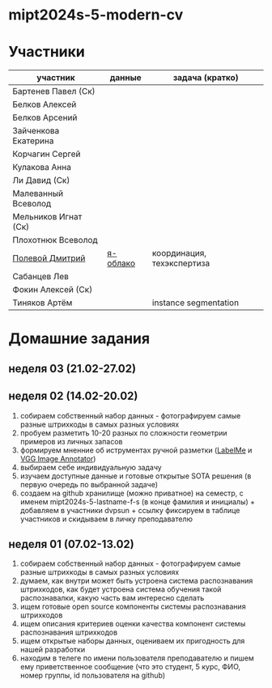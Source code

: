 # mipt2024s-5-modern-cv

# Участники

| участник              | данные | задача (кратко)                           |
| --------------------- | -------| ----------------------------------------- |
|Бартенев Павел (Ск)    |        |                                           |
|Белков Алексей| |
|Белков Арсений| |
|Зайченкова Екатерина   |        |                                           |
|Корчагин Сергей        |        |                                           |
|Кулакова Анна| |
|Ли Давид (Ск)          |        |                                           |
|Малеванный Всеволод| |
|Мельников Игнат (Ск)   | | 
|Плохотнюк Всеволод     | |
|[Полевой Дмитрий](https://github.com/dvpsun/mipt2024s-5-modern-cv.git)|[я-облако](https://disk.yandex.ru/d/eOlAMqBw1xbWeg)        | координация, техэкспертиза                |
|Сабанцев Лев            | |
|Фокин Алексей (Ск)| |
|Тиняков Артём| | instance segmentation |

# Домашние задания

## неделя 03 (21.02-27.02)

## неделя 02 (14.02-20.02)
1. собираем собственный набор данных - фотографируем самые разные штрихкоды в самых разных условиях
2. пробуем разметить 10-20 разных по сложности геометрии примеров из личных запасов
3. формируем мненние об иструментах ручной разметки ([LabelMe](https://github.com/labelmeai/labelme) и [VGG Image Annotator](https://www.robots.ox.ac.uk/~vgg/software/via/))
4. выбираем себе индивидуальную задачу
5. изучаем доступные данные и готовые открытые SOTA решения (в первую очередь по выбранной задаче)
6. создаем на github хранилище (можно приватное) на семестр, с именем mipt2024s-5-lastname-f-s (в конце фамилия и инициалы) + добавляем в участники dvpsun + ссылку фиксируем в таблице участников и скидываем в личку преподавателю

## неделя 01 (07.02-13.02)
1. собираем собственный набор данных - фотографируем самые разные штрихкоды в самых разных условиях
2. думаем, как внутри может быть устроена система распознавания штрихкодов, как будет устроена система обучения такой распознавалки, какую часть вам интересно сделать
3. ищем готовые open source компоненты системы распознавания штрихкодов
4. ищем описания критериев оценки качества компонент системы распознавания штрихкодов 
5. ищем открытые наборы данных, оцениваем их пригодность для нашей разработки
6. находим в телеге по имени пользователя преподавателю и пишем ему приветственное сообщение (что это студент, 5 курс, ФИО, номер группы, id пользователя на github)
